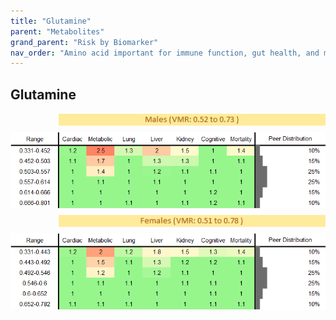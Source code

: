 ```yaml
---
title: "Glutamine"
parent: "Metabolites"
grand_parent: "Risk by Biomarker"
nav_order: "Amino acid important for immune function, gut health, and muscle recovery. Used as a supplement in clinical and athletic settings."
---
```



## Glutamine




<div style="display: flex; flex-direction: column; gap: 10px;">

  <img src="/assets/images/vmrbiomarker_glutamine__male.png" alt="Glutamine VMR Male" style="margin-left: 15%">
  <img src="/assets/images/rr_glutamine__male.png" alt="Glutamine RR Male">

  <img src="/assets/images/vmrbiomarker_glutamine__female.png" alt="Glutamine VMR Female" style="margin-left: 15%; ">
  <img src="/assets/images/rr_glutamine__female.png" alt="Glutamine RR Female">

</div>



